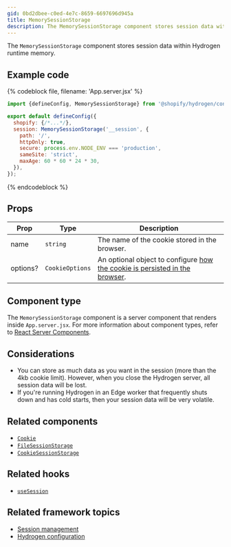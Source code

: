 ```yaml
---
gid: 0bd2dbee-c0ed-4e7c-8659-6697696d945a
title: MemorySessionStorage
description: The MemorySessionStorage component stores session data within Hydrogen runtime memory.
---
```


The `MemorySessionStorage` component stores session data within Hydrogen runtime memory.

## Example code

{% codeblock file, filename: 'App.server.jsx' %}

```jsx
import {defineConfig, MemorySessionStorage} from '@shopify/hydrogen/config';

export default defineConfig({
  shopify: {/*...*/},
  session: MemorySessionStorage('__session', {
    path: '/',
    httpOnly: true,
    secure: process.env.NODE_ENV === 'production',
    sameSite: 'strict',
    maxAge: 60 * 60 * 24 * 30,
  }),
});
```

{% endcodeblock %}

## Props

| Prop     | Type                       | Description                                                                                                                                                |
| -------- | -------------------------- | ---------------------------------------------------------------------------------------------------------------------------------------------------------- |
| name     | <code>string</code>        | The name of the cookie stored in the browser.                                                                                                              |
| options? | <code>CookieOptions</code> | An optional object to configure [how the cookie is persisted in the browser](https://shopify.dev/api/hydrogen/components/framework/cookie#cookie-options). |

## Component type

The `MemorySessionStorage` component is a server component that renders inside `App.server.jsx`. For more information about component types, refer to [React Server Components](https://shopify.dev/custom-storefronts/hydrogen/framework/react-server-components).

## Considerations

- You can store as much data as you want in the session (more than the 4kb cookie limit). However, when you close the Hydrogen server, all session data will be lost.
- If you're running Hydrogen in an Edge worker that frequently shuts down and has cold starts, then your session data will be very volatile.

## Related components

- [`Cookie`](https://shopify.dev/api/hydrogen/components/framework/cookie)
- [`FileSessionStorage`](https://shopify.dev/api/hydrogen/components/framework/filesessionstorage)
- [`CookieSessionStorage`](https://shopify.dev/api/hydrogen/components/framework/cookiesessionstorage)

## Related hooks

- [`useSession`](https://shopify.dev/api/hydrogen/hooks/framework/usesession)

## Related framework topics

- [Session management](https://shopify.dev/custom-storefronts/hydrogen/framework/sessions)
- [Hydrogen configuration](https://shopify.dev/custom-storefronts/hydrogen/framework/hydrogen-config)
